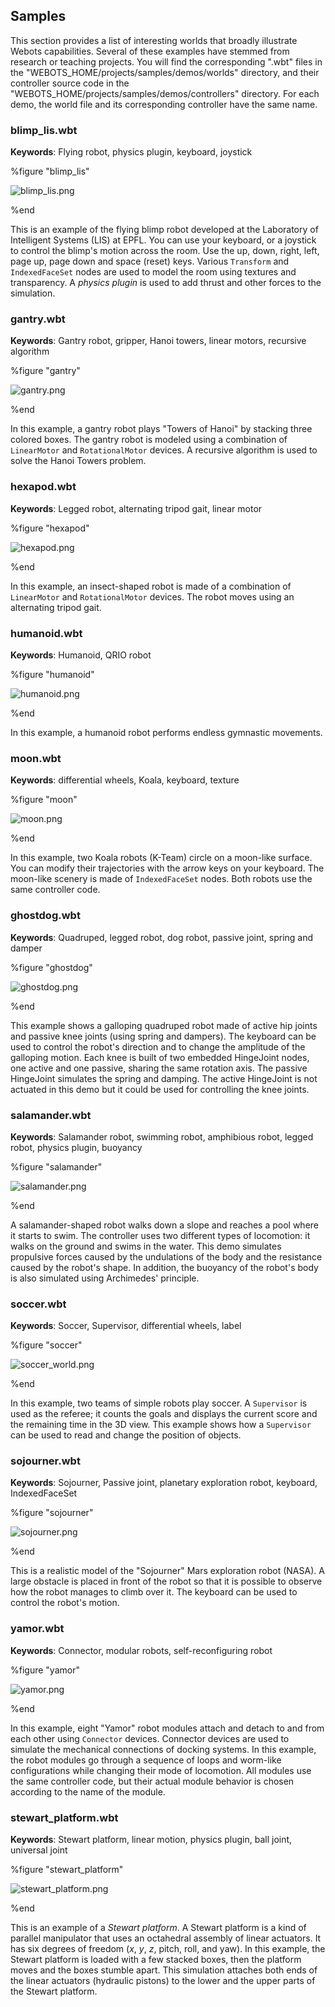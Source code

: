 ## Samples

This section provides a list of interesting worlds that broadly illustrate Webots capabilities.
Several of these examples have stemmed from research or teaching projects.
You will find the corresponding ".wbt" files in the "WEBOTS\_HOME/projects/samples/demos/worlds" directory, and their controller source code in the "WEBOTS\_HOME/projects/samples/demos/controllers" directory.
For each demo, the world file and its corresponding controller have the same name.

### blimp\_lis.wbt

**Keywords**: Flying robot, physics plugin, keyboard, joystick

%figure "blimp_lis"

![blimp_lis.png](images/blimp_lis.png)

%end

This is an example of the flying blimp robot developed at the Laboratory of Intelligent Systems (LIS) at EPFL.
You can use your keyboard, or a joystick to control the blimp's motion across the room.
Use the up, down, right, left, page up, page down and space (reset) keys.
Various `Transform` and `IndexedFaceSet` nodes are used to model the room using textures and transparency.
A *physics plugin* is used to add thrust and other forces to the simulation.

### gantry.wbt

**Keywords**: Gantry robot, gripper, Hanoi towers, linear motors, recursive algorithm

%figure "gantry"

![gantry.png](images/gantry.png)

%end

In this example, a gantry robot plays "Towers of Hanoi" by stacking three colored boxes.
The gantry robot is modeled using a combination of `LinearMotor` and `RotationalMotor` devices.
A recursive algorithm is used to solve the Hanoi Towers problem.

### hexapod.wbt

**Keywords**: Legged robot, alternating tripod gait, linear motor

%figure "hexapod"

![hexapod.png](images/hexapod.png)

%end

In this example, an insect-shaped robot is made of a combination of `LinearMotor` and `RotationalMotor` devices.
The robot moves using an alternating tripod gait.

### humanoid.wbt

**Keywords**: Humanoid, QRIO robot

%figure "humanoid"

![humanoid.png](images/humanoid.png)

%end

In this example, a humanoid robot performs endless gymnastic movements.

### moon.wbt

**Keywords**: differential wheels, Koala, keyboard, texture

%figure "moon"

![moon.png](images/moon.png)

%end

In this example, two Koala robots (K-Team) circle on a moon-like surface.
You can modify their trajectories with the arrow keys on your keyboard.
The moon-like scenery is made of `IndexedFaceSet` nodes.
Both robots use the same controller code.

### ghostdog.wbt

**Keywords**: Quadruped, legged robot, dog robot, passive joint, spring and damper

%figure "ghostdog"

![ghostdog.png](images/ghostdog.png)

%end

This example shows a galloping quadruped robot made of active hip joints and passive knee joints (using spring and dampers).
The keyboard can be used to control the robot's direction and to change the amplitude of the galloping motion.
Each knee is built of two embedded HingeJoint nodes, one active and one passive, sharing the same rotation axis.
The passive HingeJoint simulates the spring and damping.
The active HingeJoint is not actuated in this demo but it could be used for controlling the knee joints.

### salamander.wbt

**Keywords**: Salamander robot, swimming robot, amphibious robot, legged robot, physics plugin, buoyancy

%figure "salamander"

![salamander.png](images/salamander.png)

%end

A salamander-shaped robot walks down a slope and reaches a pool where it starts to swim.
The controller uses two different types of locomotion: it walks on the ground and swims in the water.
This demo simulates propulsive forces caused by the undulations of the body and the resistance caused by the robot's shape.
In addition, the buoyancy of the robot's body is also simulated using Archimedes' principle.

### soccer.wbt

**Keywords**: Soccer, Supervisor, differential wheels, label

%figure "soccer"

![soccer_world.png](images/soccer_world.png)

%end

In this example, two teams of simple robots play soccer.
A `Supervisor` is used as the referee; it counts the goals and displays the current score and the remaining time in the 3D view.
This example shows how a `Supervisor` can be used to read and change the position of objects.

### sojourner.wbt

**Keywords**: Sojourner, Passive joint, planetary exploration robot, keyboard, IndexedFaceSet

%figure "sojourner"

![sojourner.png](images/sojourner.png)

%end

This is a realistic model of the "Sojourner" Mars exploration robot (NASA).
A large obstacle is placed in front of the robot so that it is possible to observe how the robot manages to climb over it.
The keyboard can be used to control the robot's motion.

### yamor.wbt

**Keywords**: Connector, modular robots, self-reconfiguring robot

%figure "yamor"

![yamor.png](images/yamor.png)

%end

In this example, eight "Yamor" robot modules attach and detach to and from each other using `Connector` devices.
Connector devices are used to simulate the mechanical connections of docking systems.
In this example, the robot modules go through a sequence of loops and worm-like configurations while changing their mode of locomotion.
All modules use the same controller code, but their actual module behavior is chosen according to the name of the module.

### stewart\_platform.wbt

**Keywords**: Stewart platform, linear motion, physics plugin, ball joint, universal joint

%figure "stewart_platform"

![stewart_platform.png](images/stewart_platform.png)

%end

This is an example of a *Stewart platform*.
A Stewart platform is a kind of parallel manipulator that uses an octahedral assembly of linear actuators.
It has six degrees of freedom (*x*, *y*, *z*, pitch, roll, and yaw).
In this example, the Stewart platform is loaded with a few stacked boxes, then the platform moves and the boxes stumble apart.
This simulation attaches both ends of the linear actuators (hydraulic pistons) to the lower and the upper parts of the Stewart platform.

